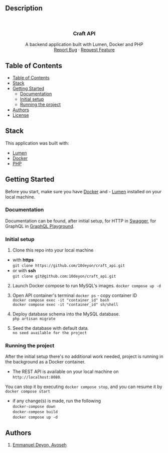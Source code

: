 ## Description

<!-- PROJECT LOGO -->
<br />
<p align="center">
  <h3 align="center">Craft API</h3>

  <p align="center">
    A backend application built with Lumen, Docker and PHP
    <br />
    <a href="https://github.com/10deyon/craft_api.git">Report Bug</a>
    ·
    <a href="https://github.com/10deyon/craft_api.git">Request Feature</a>
  </p>
</p>

<!-- TABLE OF CONTENTS -->

## Table of Contents

- [Table of Contents](#table-of-contents)
- [Stack](#stack)
- [Getting Started](#getting-started)
  - [Documentation](#documentation)
  - [Initial setup](#initial-setup)
  - [Running the project](#running-the-project)
- [Authors](#authors)
- [License](#license)

## Stack

This application was built with:

- [Lumen](https://lumen.laravel.com/docs/8.x/installation)
- [Docker](https://www.docker.com/)
- [PHP](https://www.php.net/)

<!-- GETTING STARTED -->

## Getting Started

Before you start, make sure you have [Docker](https://docs.docker.com/install/) and - [Lumen](https://lumen.laravel.com/docs/8.x/installation) installed on your local machine.

### Documentation

Documentation can be found, after initial setup, for HTTP in [Swagger](http://localhost:3000/swagger/#/), for GraphQL in [GraphQL Playground](http://localhost:3000/graphql).

### Initial setup

1. Clone this repo into your local machine

- with **https** </br>
  `git clone https://github.com/10deyon/craft_api.git`
- or with **ssh** </br>
  `git clone git@github.com:10deyon/craft_api.git`

2. Launch Docker compose to run MySQL's images.
   `docker compose up -d`
   
3. Open API container's terminal
   `docker ps` - copy container ID </br>
   `docker compose exec -it "container_id" bash` </br>
   `docker compose exec -it "container_id" sh/shell`

4. Deploy database schema into the MySQL database. </br>
   `php artisan migrate`

5. Seed the database with default data. </br>
   `no seed available for the project`

### Running the project

After the initial setup there's no additional work needed, project is running in the background as a Docker container.

- The REST API is available on your local machine on `http://localhost:8080`.

You can stop it by executing `docker compose stop`, and you can resume it by `docker compose start`
  * if any change(s) is made, run the following </br>
      `docker-compose down` </br>
      `docker-compose build` </br>
      `docker compose up -d`


<!-- Authors -->
## Authors

1. <a href="https://github.com/10deyon" target="_blank">Emmanuel Deyon, Avoseh</a>

